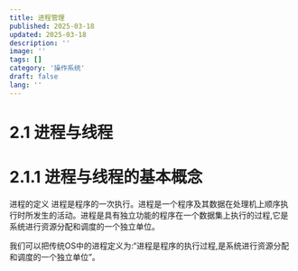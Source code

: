 ```yaml
---
title: 进程管理
published: 2025-03-18
updated: 2025-03-18
description: ''
image: ''
tags: []
category: '操作系统'
draft: false 
lang: ''
---
```


# 2.1 进程与线程

# 2.1.1 进程与线程的基本概念

进程的定义
进程是程序的一次执行。进程是一个程序及其数据在处理机上顺序执行时所发生的活动。进程是具有独立功能的程序在一个数据集上执行的过程,它是系统进行资源分配和调度的一个独立单位。

我们可以把传统OS中的进程定义为:“进程是程序的执行过程,是系统进行资源分配和调度的一个独立单位”。